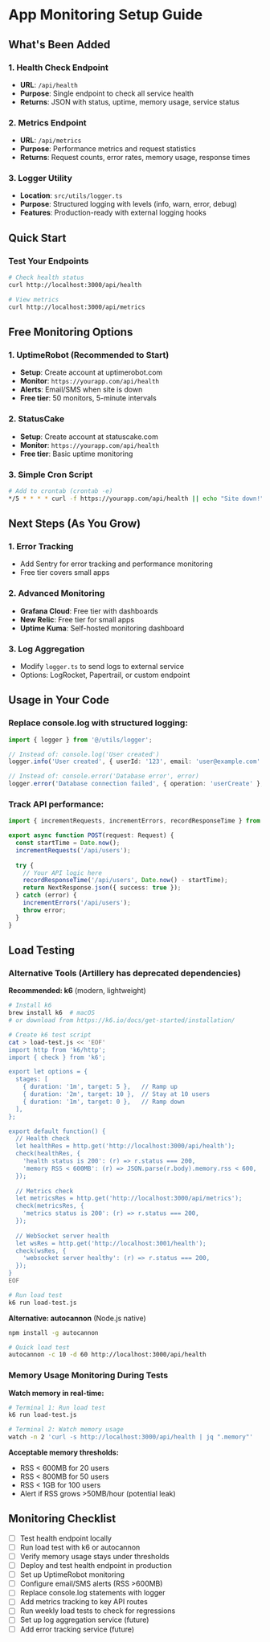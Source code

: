 # App Monitoring Setup Guide

## What's Been Added

### 1. Health Check Endpoint
- **URL**: `/api/health`
- **Purpose**: Single endpoint to check all service health
- **Returns**: JSON with status, uptime, memory usage, service status

### 2. Metrics Endpoint  
- **URL**: `/api/metrics`
- **Purpose**: Performance metrics and request statistics
- **Returns**: Request counts, error rates, memory usage, response times

### 3. Logger Utility
- **Location**: `src/utils/logger.ts`
- **Purpose**: Structured logging with levels (info, warn, error, debug)
- **Features**: Production-ready with external logging hooks

## Quick Start

### Test Your Endpoints
```bash
# Check health status
curl http://localhost:3000/api/health

# View metrics
curl http://localhost:3000/api/metrics
```

## Free Monitoring Options

### 1. UptimeRobot (Recommended to Start)
- **Setup**: Create account at uptimerobot.com
- **Monitor**: `https://yourapp.com/api/health`
- **Alerts**: Email/SMS when site is down
- **Free tier**: 50 monitors, 5-minute intervals

### 2. StatusCake
- **Setup**: Create account at statuscake.com
- **Monitor**: `https://yourapp.com/api/health`
- **Free tier**: Basic uptime monitoring

### 3. Simple Cron Script
```bash
# Add to crontab (crontab -e)
*/5 * * * * curl -f https://yourapp.com/api/health || echo "Site down!" | mail -s "Alert" your@email.com
```

## Next Steps (As You Grow)

### 1. Error Tracking
- Add Sentry for error tracking and performance monitoring
- Free tier covers small apps

### 2. Advanced Monitoring
- **Grafana Cloud**: Free tier with dashboards
- **New Relic**: Free tier for small apps
- **Uptime Kuma**: Self-hosted monitoring dashboard

### 3. Log Aggregation
- Modify `logger.ts` to send logs to external service
- Options: LogRocket, Papertrail, or custom endpoint

## Usage in Your Code

### Replace console.log with structured logging:
```typescript
import { logger } from '@/utils/logger';

// Instead of: console.log('User created')
logger.info('User created', { userId: '123', email: 'user@example.com' });

// Instead of: console.error('Database error', error)
logger.error('Database connection failed', { operation: 'userCreate' }, error);
```

### Track API performance:
```typescript
import { incrementRequests, incrementErrors, recordResponseTime } from '@/app/api/metrics/route';

export async function POST(request: Request) {
  const startTime = Date.now();
  incrementRequests('/api/users');
  
  try {
    // Your API logic here
    recordResponseTime('/api/users', Date.now() - startTime);
    return NextResponse.json({ success: true });
  } catch (error) {
    incrementErrors('/api/users');
    throw error;
  }
}
```

## Load Testing

### Alternative Tools (Artillery has deprecated dependencies)

**Recommended: k6** (modern, lightweight)
```bash
# Install k6
brew install k6  # macOS
# or download from https://k6.io/docs/get-started/installation/

# Create k6 test script
cat > load-test.js << 'EOF'
import http from 'k6/http';
import { check } from 'k6';

export let options = {
  stages: [
    { duration: '1m', target: 5 },   // Ramp up
    { duration: '2m', target: 10 },  // Stay at 10 users
    { duration: '1m', target: 0 },   // Ramp down
  ],
};

export default function() {
  // Health check
  let healthRes = http.get('http://localhost:3000/api/health');
  check(healthRes, {
    'health status is 200': (r) => r.status === 200,
    'memory RSS < 600MB': (r) => JSON.parse(r.body).memory.rss < 600,
  });
  
  // Metrics check
  let metricsRes = http.get('http://localhost:3000/api/metrics');
  check(metricsRes, {
    'metrics status is 200': (r) => r.status === 200,
  });
  
  // WebSocket server health
  let wsRes = http.get('http://localhost:3001/health');
  check(wsRes, {
    'websocket server healthy': (r) => r.status === 200,
  });
}
EOF

# Run load test
k6 run load-test.js
```

**Alternative: autocannon** (Node.js native)
```bash
npm install -g autocannon

# Quick load test
autocannon -c 10 -d 60 http://localhost:3000/api/health
```

### Memory Usage Monitoring During Tests

**Watch memory in real-time:**
```bash
# Terminal 1: Run load test
k6 run load-test.js

# Terminal 2: Watch memory usage
watch -n 2 'curl -s http://localhost:3000/api/health | jq ".memory"'
```

**Acceptable memory thresholds:**
- RSS < 600MB for 20 users
- RSS < 800MB for 50 users  
- RSS < 1GB for 100 users
- Alert if RSS grows >50MB/hour (potential leak)

## Monitoring Checklist

- [ ] Test health endpoint locally
- [ ] Run load test with k6 or autocannon
- [ ] Verify memory usage stays under thresholds
- [ ] Deploy and test health endpoint in production
- [ ] Set up UptimeRobot monitoring
- [ ] Configure email/SMS alerts (RSS >600MB)
- [ ] Replace console.log statements with logger
- [ ] Add metrics tracking to key API routes
- [ ] Run weekly load tests to check for regressions
- [ ] Set up log aggregation service (future)
- [ ] Add error tracking service (future)